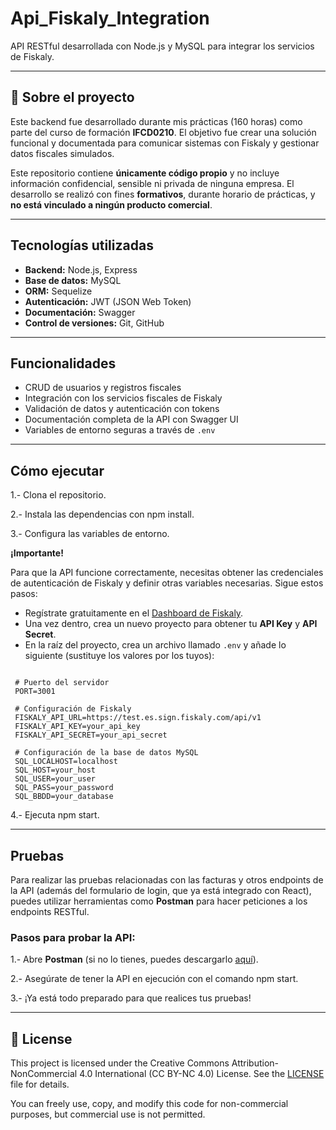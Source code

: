 # Api_Fiskaly_Integration

API RESTful desarrollada con Node.js y MySQL para integrar los servicios de Fiskaly.

---

## 📝 Sobre el proyecto

Este backend fue desarrollado durante mis prácticas (160 horas) como parte del curso de formación **IFCD0210**. El objetivo fue crear una solución funcional y documentada para comunicar sistemas con Fiskaly y gestionar datos fiscales simulados.

Este repositorio contiene **únicamente código propio** y no incluye información confidencial, sensible ni privada de ninguna empresa. El desarrollo se realizó con fines **formativos**, durante horario de prácticas, y **no está vinculado a ningún producto comercial**.

---

## Tecnologías utilizadas

- **Backend:** Node.js, Express  
- **Base de datos:** MySQL  
- **ORM:** Sequelize  
- **Autenticación:** JWT (JSON Web Token)  
- **Documentación:** Swagger  
- **Control de versiones:** Git, GitHub  

---

## Funcionalidades

- CRUD de usuarios y registros fiscales  
- Integración con los servicios fiscales de Fiskaly  
- Validación de datos y autenticación con tokens  
- Documentación completa de la API con Swagger UI  
- Variables de entorno seguras a través de `.env`

---

## Cómo ejecutar

1.- Clona el repositorio.

2.- Instala las dependencias con npm install.

3.- Configura las variables de entorno.

**¡Importante!**

   Para que la API funcione correctamente, necesitas obtener las credenciales de autenticación de Fiskaly y definir otras variables necesarias. Sigue estos pasos:

   - Regístrate gratuitamente en el [Dashboard de Fiskaly](https://dashboard.fiskaly.com/).
   - Una vez dentro, crea un nuevo proyecto para obtener tu **API Key** y **API Secret**.
   - En la raíz del proyecto, crea un archivo llamado `.env` y añade lo siguiente (sustituye los valores por los tuyos):

   ```env

    # Puerto del servidor
    PORT=3001

    # Configuración de Fiskaly
    FISKALY_API_URL=https://test.es.sign.fiskaly.com/api/v1
    FISKALY_API_KEY=your_api_key
    FISKALY_API_SECRET=your_api_secret

    # Configuración de la base de datos MySQL
    SQL_LOCALHOST=localhost
    SQL_HOST=your_host
    SQL_USER=your_user
    SQL_PASS=your_password
    SQL_BBDD=your_database
```

4.- Ejecuta npm start.

---

## Pruebas

Para realizar las pruebas relacionadas con las facturas y otros endpoints de la API (además del formulario de login, que ya está integrado con React), puedes utilizar herramientas como **Postman** para hacer peticiones a los endpoints RESTful.

### **Pasos para probar la API:**

1.- Abre **Postman** (si no lo tienes, puedes descargarlo [aquí](https://www.postman.com/downloads/)).

2.- Asegúrate de tener la API en ejecución con el comando npm start.

3.- ¡Ya está todo preparado para que realices tus pruebas!

---

## 📄 License

This project is licensed under the Creative Commons Attribution-NonCommercial 4.0 International (CC BY-NC 4.0) License. See the [LICENSE](./LICENSE) file for details.

You can freely use, copy, and modify this code for non-commercial purposes, but commercial use is not permitted.

